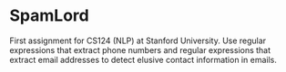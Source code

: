 # SpamLord
First assignment for CS124 (NLP) at Stanford University. Use regular expressions that extract phone numbers and regular expressions that extract email addresses to detect elusive contact information in emails.
